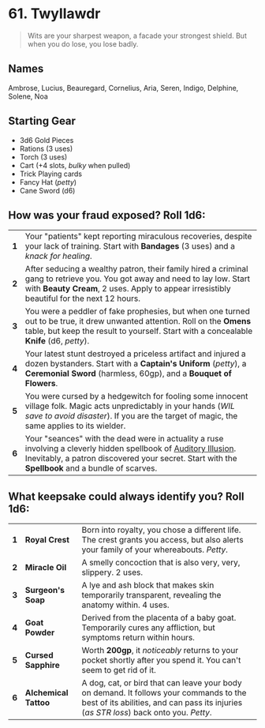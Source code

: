 # 61. Twyllawdr

> Wits are your sharpest weapon, a facade your strongest shield. But when you do lose, you lose badly. 

## Names

Ambrose, Lucius, Beauregard, Cornelius, Aria, Seren, Indigo, Delphine, Solene, Noa

## Starting Gear

- 3d6 Gold Pieces
- Rations (3 uses)
- Torch (3 uses) 
- Cart (+4 slots, _bulky_ when pulled)
- Trick Playing cards 
- Fancy Hat (_petty_)
- Cane Sword (d6)

## How was your fraud exposed? Roll 1d6:

|       |                                                                                                                                                                                                                                                                    |
| ----- | ------------------------------------------------------------------------------------------------------------------------------------------------------------------------------------------------------------------------------------------------------------------ |
| **1** | Your "patients" kept reporting miraculous recoveries, despite your lack of training. Start with **Bandages** (3 uses) and a _knack for healing_.                                                                                                                   |
| **2** | After seducing a wealthy patron, their family hired a criminal gang to retrieve you. You got away and need to lay low. Start with **Beauty Cream**, 2 uses. Apply to appear irresistibly beautiful for the next 12 hours.                                          |
| **3** | You were a peddler of fake prophesies, but when one turned out to be true, it drew unwanted attention. Roll on the **Omens** table, but keep the result to yourself. Start with a concealable **Knife** (d6, _petty_).                                             |
| **4** | Your latest stunt destroyed a priceless artifact and injured a dozen bystanders. Start with a **Captain's Uniform** (_petty_), a **Ceremonial Sword** (harmless, 60gp), and a **Bouquet of Flowers**.                                                              |
| **5** | You were cursed by a hedgewitch for fooling some innocent village folk. Magic acts unpredictably in your hands (_WIL save to avoid disaster_). If you are the target of magic, the same applies to its wielder.                                                    |
| **6** | Your "seances" with the dead were in actuality a ruse involving a cleverly hidden spellbook of [Auditory Illusion](https://cairnrpg.com/cairn-srd/#100-spells). Inevitably, a patron discovered your secret. Start with the **Spellbook** and a bundle of scarves. |

## What keepsake could always identify you? Roll 1d6:

|       |                       |                                                                                                                                                                                  |
| ----- | --------------------- | -------------------------------------------------------------------------------------------------------------------------------------------------------------------------------- |
| **1** | **Royal Crest**       | Born into royalty, you chose a different life. The crest grants you access, but also alerts your family of your whereabouts. _Petty_.                                            |
| **2** | **Miracle Oil**       | A smelly concoction that is also very, very, slippery. 2 uses.                                                                                                                   |
| **3** | **Surgeon's Soap**    | A lye and ash block that makes skin temporarily transparent, revealing the anatomy within. 4 uses.                                                                               |
| **4** | **Goat Powder**       | Derived from the placenta of a baby goat.  Temporarily cures any affliction, but symptoms return within hours.                                                                   |
| **5** | **Cursed Sapphire**   | Worth **200gp**, it _noticeably_ returns to your pocket shortly after you spend it. You can't seem to get rid of it.                                                             |
| **6** | **Alchemical Tattoo** | A dog, cat, or bird that can leave your body on demand. It follows your commands to the best of its abilities, and can pass its injuries (_as STR loss_) back onto you. _Petty_. |
